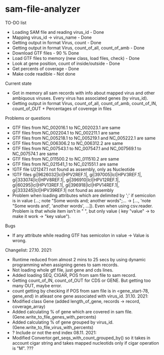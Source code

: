 # sam-file-analyzer
TO-DO list
- Loading SAM file and reading virus_id - Done
- Mapping virus_id -> virus_name - Done
- Getting output in format Virus, count - Done
- Getting output in format Virus, count_of_all, count_of_amb - Done
- Download GTF files - 90 % Done
- Load GTF files to memory (new class, load files, check) - Done
- Look at gene position, count of inside/outside - Done
- Get percents of coverage - Done
- Make code readible - Not done

Current state
- Got in memory all sam records with info about mapped virus and other ambiquous viruses. Every virus has associated genes (by virus_id).
- Getting output in format Virus, count_of_all, count_of_amb, count_of_IN, count_of_OUT + Percentages of coverege in files

Problems or questions 
- GTF files from NC_002016.1 to NC_002023.1 are same
- GTF files from NC_002204.1 to NC_002211.1 are same
- GTF files from NC_005218.1 to NC_005219.1 and NC_005222.1 are same
- GTF files from NC_006306.2 to NC_006312.2 are same
- GTF files from NC_007543.1 to NC_007547.1 and NC_007569.1 to NC_007574.1 are same
- GTF files from NC_011500.2 to NC_011510.2 are same
- GTF files from NC_021541_1 to NC_021551.1 are same
- !GTF file U21247.1 not found as assembly, only as Nucleotide
- !GTF files gi|9626032|lcl|HPV2REF.1|, gi|397005|lcl|HPV3REF.1|, gi|333074|lcl|HPV8REF.1|, gi|396910|lcl|HPV12REF.1|, gi|60295|lcl|HPV13REF.1|, gi|396918|lcl|HPV14REF.1|, gi|333245|lcl|HPV39REF.1| not found as assembly
- Problem when loading attributes which are delimited by ';' if semicolon is in value (...; note "Some words and; another words";... -> [..., 'note "Some words and', 'another words', ...]). Even when using csv.reader. Problem is that whole item isn't in " ", but only value ( key "value" -> to make it work -> "key value").

Bugs
- If any attribute while reading GTF has semicolon in value -> Value is wrong. 

Changelist:
27.10. 2021:
- Runtime reduced from almost 2 mins to 25 secs by using dynamic programming when assigning genes to sam records.
- Not loading whole gtf file, just gene and cds lines.
- Added loading SEQ, CIGAR, POS from sam file to sam record.
- Getting count_of_IN, count_of_OUT for CDS or GENE. But getting too many OUT, maybe error.
- count getting by checking if POS from sam file is in <gene_start-78, gene_end) in atleast one gene associated with virus_id.
31.10. 2021:
- Modified class Gene (added length_of_gene, records -> record, coverage_array)
- Added calculating % of gene which are covered in sam file. (Gene.write_to_file_genes_with_percents)
- Added calculating % of gene grouped by virus_id. (Gene.write_to_file_virus_with_percents)
- ? Include or not the end index
08.11. 2021:
- Modified Convertor.get_seqs_with_count_grouped_by() so it takes in account cigar string and takes mapped nucleotids only if cigar operation is "M". ???
